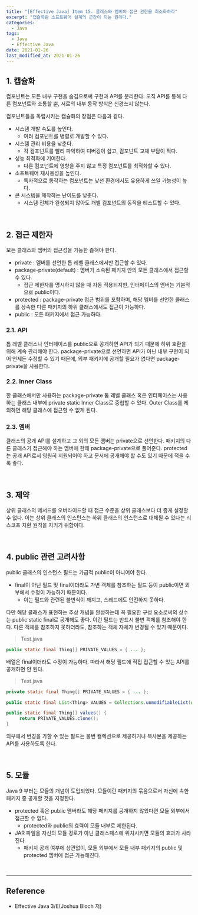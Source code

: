 ```yaml
---
title: "[Effective Java] Item 15. 클래스와 멤버의 접근 권한을 최소화하라"
excerpt: "캡슐화란 소프트웨어 설계의 근간이 되는 원리다."
categories:
  - Java
tags:
  - Java
  - Effective Java
date: 2021-01-26
last_modified_at: 2021-01-26
---
```


## 1. 캡슐화

컴포넌트는 모든 내부 구현을 숨김으로써 구현과 API를 분리한다. 오직 API를 통해 다른 컴포넌트와 소통할 뿐, 서로의 내부 동작 방식은 신경쓰지 않는다.

컴포넌트들을 독립시키는 캡슐화의 장점은 다음과 같다.

* 시스템 개발 속도를 높인다.
  * 여러 컴포넌트를 병렬로 개발할 수 있다.
* 시스템 관리 비용을 낮춘다.
  * 각 컴포넌트를 빨리 파악하여 디버깅이 쉽고, 컴포넌트 교체 부담이 적다.
* 성능 최적화에 기여한다.
  * 다른 컴포넌트에 영향을 주지 않고 특정 컴포넌트를 최적화할 수 있다.
* 소프트웨어 재사용성을 높인다.
  * 독자적으로 동작하는 컴포넌트는 낯선 환경에서도 유용하게 쓰일 가능성이 높다.
* 큰 시스템을 제작하는 난이도를 낮춘다.
  * 시스템 전체가 완성되지 않아도 개별 컴포넌트의 동작을 테스트할 수 있다.

<br>

## 2. 접근 제한자

모든 클래스와 멤버의 접근성을 가능한 좁혀야 한다.

* private : 멤버를 선언한 톱 레벨 클래스에서만 접근할 수 있다.
* package-private(default) : 멤버가 소속된 패키지 안의 모든 클래스에서 접근할 수 있다.
  * 접근 제한자를 명시하지 않을 때 자동 적용되지만, 인터페이스의 멤버는 기본적으로 public이다.
* protected : package-private 접근 범위를 포함하며, 해당 멤버를 선언한 클래스를 상속한 다른 패키지의 하위 클래스에서도 접근이 가능하다.
* public : 모든 패키지에서 접근 가능하다.

### 2.1. API

톱 레벨 클래스나 인터페이스를 public으로 공개하면 API가 되기 때문에 하위 호환을 위해 계속 관리해야 한다. package-private으로 선언하면 API가 아닌 내부 구현이 되어 언제든 수정할 수 있기 때문에, 외부 패키지에 공개할 필요가 없다면 package-private을 사용한다.

### 2.2. Inner Class

한 클래스에서만 사용하는 package-private 톱 레벨 클래스 혹은 인터페이스는 사용하는 클래스 내부에 private static Inner Class로 중첩할 수 있다. Outer Class를 제외하면 해당 클래스에 접근할 수 없게 된다.

### 2.3. 멤버

클래스의 공개 API를 설계하고 그 외의 모든 멤버는 private으로 선언한다. 패키지의 다른 클래스가 접근해야 하는 멤버에 한해 package-private으로 풀어준다. protected는 공개 API로서 영원히 지원되어야 하고 문서에 공개해야 할 수도 있기 때문에 적을 수록 좋다.

<br>

## 3. 제약

상위 클래스의 메서드를 오버라이드할 때 접근 수준을 상위 클래스보다 더 좁게 설정할 수 없다. 이는 상위 클래스의 인스턴스는 하위 클래스의 인스턴스로 대체될 수 있다는 리스코프 치환 원칙을 지키기 위함이다.

<br>

## 4. public 관련 고려사항

public 클래스의 인스턴스 필드는 가급적 public이 아니어야 한다.

* final이 아닌 필드 및 final이더라도 가변 객체를 참조하는 필드 등이 public이면 외부에서 수정이 가능하기 때문이다.
  * 이는 필드와 관련된 불변식이 깨지고, 스레드에도 안전하지 못하다.

다만 해당 클래스가 표현하는 추상 개념을 완성하는데 꼭 필요한 구성 요소로써의 상수는 public static final로 공개해도 좋다. 이런 필드는 반드시 불변 객체를 참조해야 한다. 다른 객체를 참조하지 못하더라도, 참조하는 객체 자체가 변경될 수 있기 때문이다.

> Test.java

```java
public static final Thing[] PRIVATE_VALUES = { ... };
```

배열은 final이더라도 수정이 가능하다. 따라서 해당 필드에 직접 접근할 수 있는 API를 공개하면 안 된다.

> Test.java

```java
private static final Thing[] PRIVATE_VALUES = { ... };

public static final List<Thing> VALUES = Collections.unmodifiableList(Arrays.asList(PRIVATE_VALUES));

public static final Thing[] values() {
     return PRIVATE_VALUES.clone();
}
```

외부에서 변경을 가할 수 있는 필드는 불변 컬렉션으로 제공하거나 복사본을 제공하는 API를 사용하도록 한다.

<br>

## 5. 모듈

Java 9 부터는 모듈의 개념이 도입되었다. 모듈이란 패키지의 묶음으로서 자신에 속한 패키지 중 공개할 것을 지정한다.

* protected 혹은 public 멤버라도 해당 패키지를 공개하지 않았다면 모듈 외부에서 접근할 수 없다.
  * protected와 public의 효력이 모듈 내부로 제한된다.
* JAR 파일을 자신의 모듈 경로가 아닌 클래스패스에 위치시키면 모듈의 효과가 사라진다.
  * 패키지 공개 여부에 상관없이, 모듈 외부에서 모듈 내부 패키지의 public 및 protected 멤버에 접근 가능해진다.

<br>

---

## Reference

* Effective Java 3/E(Joshua Bloch 저)
